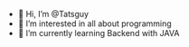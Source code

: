 - 👋 Hi, I’m @Tatsguy
- 👀 I’m interested in all about programming
- 🌱 I’m currently learning Backend with JAVA

<!---
Tatsguy/Tatsguy is a ✨ special ✨ repository because its `README.md` (this file) appears on your GitHub profile.
You can click the Preview link to take a look at your changes.
--->
